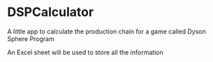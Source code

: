 # DSPCalculator

A little app to calculate the production chain for a game called Dyson Sphere Program

An Excel sheet will be used to store all the information

